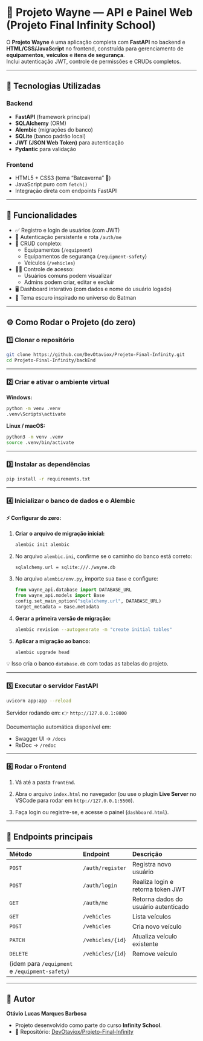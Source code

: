 # 🦇 Projeto Wayne — API e Painel Web (Projeto Final Infinity School)

O **Projeto Wayne** é uma aplicação completa com **FastAPI** no backend e **HTML/CSS/JavaScript** no frontend, construída para gerenciamento de **equipamentos**, **veículos** e **itens de segurança**.  
Inclui autenticação JWT, controle de permissões e CRUDs completos.

---

## 🚀 Tecnologias Utilizadas

### Backend
- **FastAPI** (framework principal)
- **SQLAlchemy** (ORM)
- **Alembic** (migrações do banco)
- **SQLite** (banco padrão local)
- **JWT (JSON Web Token)** para autenticação
- **Pydantic** para validação

### Frontend
- HTML5 + CSS3 (tema “Batcaverna” 🦇)
- JavaScript puro com `fetch()`
- Integração direta com endpoints FastAPI

---

## 🧠 Funcionalidades

- ✅ Registro e login de usuários (com JWT)
- 🔐 Autenticação persistente e rota `/auth/me`
- 🧾 CRUD completo:
  - Equipamentos (`/equipment`)
  - Equipamentos de segurança (`/equipment-safety`)
  - Veículos (`/vehicles`)
- 🧍‍♂️ Controle de acesso:
  - Usuários comuns podem visualizar
  - Admins podem criar, editar e excluir
- 🖥️ Dashboard interativo (com dados e nome do usuário logado)
- 🎨 Tema escuro inspirado no universo do Batman

---

## ⚙️ Como Rodar o Projeto (do zero)

### 1️⃣ Clonar o repositório

```bash
git clone https://github.com/DevOtaviox/Projeto-Final-Infinity.git
cd Projeto-Final-Infinity/backEnd
````

---

### 2️⃣ Criar e ativar o ambiente virtual

**Windows:**

```bash
python -m venv .venv
.venv\Scripts\activate
```

**Linux / macOS:**

```bash
python3 -m venv .venv
source .venv/bin/activate
```

---

### 3️⃣ Instalar as dependências

```bash
pip install -r requirements.txt
```

---

### 4️⃣ Inicializar o banco de dados e o Alembic

#### ⚡ Configurar do zero:

1. **Criar o arquivo de migração inicial:**

   ```bash
   alembic init alembic
   ```

2. No arquivo `alembic.ini`, confirme se o caminho do banco está correto:

   ```
   sqlalchemy.url = sqlite:///./wayne.db
   ```

3. No arquivo `alembic/env.py`, importe sua `Base` e configure:

   ```python
   from wayne_api.database import DATABASE_URL 
   from wayne_api.models import Base
   config.set_main_option("sqlalchemy.url", DATABASE_URL)
   target_metadata = Base.metadata
   ```

4. **Gerar a primeira versão de migração:**

   ```bash
   alembic revision --autogenerate -m "create initial tables"
   ```

5. **Aplicar a migração ao banco:**

   ```bash
   alembic upgrade head
   ```

💡 Isso cria o banco `database.db` com todas as tabelas do projeto.

---

### 5️⃣ Executar o servidor FastAPI

```bash
uvicorn app:app --reload
```

Servidor rodando em:
👉 `http://127.0.0.1:8000`

Documentação automática disponível em:

* Swagger UI → `/docs`
* ReDoc → `/redoc`

---

### 6️⃣ Rodar o Frontend

1. Vá até a pasta `frontEnd`.

2. Abra o arquivo `index.html` no navegador
   (ou use o plugin **Live Server** no VSCode para rodar em `http://127.0.0.1:5500`).

3. Faça login ou registre-se, e acesse o painel (`dashboard.html`).

---

## 🧾 Endpoints principais

| Método                                         | Endpoint         | Descrição                            |
| :--------------------------------------------- | :--------------- | :----------------------------------- |
| `POST`                                         | `/auth/register` | Registra novo usuário                |
| `POST`                                         | `/auth/login`    | Realiza login e retorna token JWT    |
| `GET`                                          | `/auth/me`       | Retorna dados do usuário autenticado |
| `GET`                                          | `/vehicles`      | Lista veículos                       |
| `POST`                                         | `/vehicles`      | Cria novo veículo                    |
| `PATCH`                                        | `/vehicles/{id}` | Atualiza veículo existente           |
| `DELETE`                                       | `/vehicles/{id}` | Remove veículo                       |
| (idem para `/equipment` e `/equipment-safety`) |                  |                                      |

---

## 🦇 Autor

**Otávio Lucas Marques Barbosa**
- Projeto desenvolvido como parte do curso **Infinity School**.
- 📘 Repositório: [DevOtaviox/Projeto-Final-Infinity](https://github.com/DevOtaviox/Projeto-Final-Infinity)

